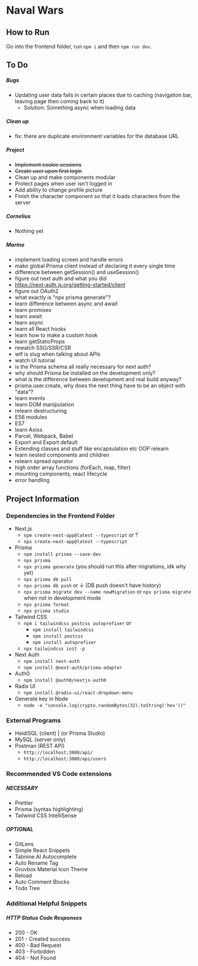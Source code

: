 # Naval Wars

## How to Run

Go into the frontend folder, run `npm i` and then `npm run dev`.

## To Do

##### Bugs

- Updating user data fails in certain places due to caching (navigation bar, leaving page then coming back to it)
  - Solution: Something async when loading data

##### Clean up

- fix: there are duplicate environment variables for the database URL

##### Project

- ~~Implement cookie sessions~~
- ~~Create user upon first login~~
- Clean up and make components modular
- Protect pages when user isn't logged in
- Add ability to change profile picture
- Finish the character component so that it loads characters from the server

##### Cornelius

- Nothing yet

##### Marino

- implement loading screen and handle errors
- make global Prisma client instead of declaring it every single time
- difference between getSession() and useSession()
- figure out next auth and what you did
- https://next-auth.js.org/getting-started/client
- figure out OAuth2
- what exactly is "npx prisma generate"?
- learn difference between async and await
- learn promises
- learn await
- learn async
- learn all React hooks
- learn how to make a custom hook
- learn getStaticProps
- rewatch SSG/SSR/CSR
- wtf is slug when talking about APIs
- watch UI tutorial
- is the Prisma schema all really necessary for next auth?
- why should Prisma be installed on the development only?
- what is the difference between development and real build anyway?
- prisma.user.create, why does the next thing have to be an object with "data"?
- learn events
- learn DOM manipulation
- relearn destructuring
- ES6 modules
- ES7
- learn Axios
- Parcel, Webpack, Babel
- Export and Export default
- Extending classes and stuff like encapsulation etc OOP relearn
- learn nested components and children
- relearn spread operator
- high order array functions (forEach, map, filter)
- mounting components, react lifecycle
- error handling

## Project Information

### Dependencies in the Frontend Folder

- Next.js
  - `npm create-next-app@latest --typescript` or ?
  - `npx create-next-app@latest --typescript`
- Prisma
  - `npm install prisma --save-dev`
  - `npx prisma`
  - `npx prisma generate` (you should run this after migrations, idk why yet)
  - `npx prisma db pull`
  - `npx prisma db push` or ↓ (DB push doesn't have history)
  - `npx prisma migrate dev --name newMigration` or `npx prisma migrate` when not in development mode
  - `npx prisma format`
  - `npx prisma studio`
- Tailwind CSS
  - `npm i tailwindcss postcss autoprefixer` or
    - `npm install tailwindcss`
    - `npm install postcss`
    - `npm install autoprefixer`
  - `npx tailwindcss init -p`
- Next Auth
  - `npm install next-auth`
  - `npm install @next-auth/prisma-adapter`
- Auth0
  - `npm install @auth0/nextjs-auth0`
- Radix UI
  - `npm install @radix-ui/react-dropdown-menu`
- Generate key in Node
  - `node -e "console.log(crypto.randomBytes(32).toString('hex'))"`

### External Programs

- HeidiSQL (client) | (or Prisma Studio)
- MySQL (server only)
- Postman (REST API)
  - `http://localhost:3000/api/`
  - `http://localhost:3000/api/users`

### Recommended VS Code extensions

##### NECESSARY

- Prettier
- Prisma (syntax highlighting)
- Tailwind CSS IntelliSense

##### OPTIONAL

- GitLens
- Simple React Snippets
- Tabnine AI Autocomplete
- Auto Rename Tag
- Gruvbox Material Icon Theme
- Reload
- Auto Comment Blocks
- Todo Tree

### Additional Helpful Snippets

##### HTTP Status Code Responses

- 200 - OK
- 201 - Created success
- 400 - Bad Request
- 403 - Forbidden
- 404 - Not Found
